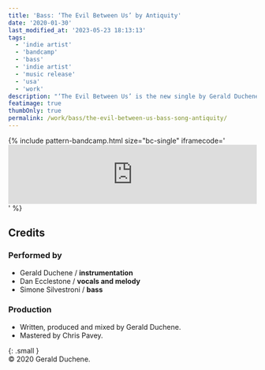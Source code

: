 ```yaml
---
title: 'Bass: ‘The Evil Between Us’ by Antiquity'
date: '2020-01-30'
last_modified_at: '2023-05-23 18:13:13'
tags:
  - 'indie artist'
  - 'bandcamp'
  - 'bass'
  - 'indie artist'
  - 'music release'
  - 'usa'
  - 'work'
description: "‘The Evil Between Us’ is the new single by Gerald Duchene. Vocals by Dan Ecclestone, bass by Minutes to Midnight."
featimage: true
thumbOnly: true
permalink: /work/bass/the-evil-between-us-bass-song-antiquity/
---
```

{% include pattern-bandcamp.html size="bc-single" iframecode='<iframe style="border: 0; width: 100%; height: 120px;" src="https://bandcamp.com/EmbeddedPlayer/track=497731326/size=large/bgcol=ffffff/linkcol=333333/tracklist=false/artwork=small/transparent=true/"><a href="https://sessions.antiquity-music.com/track/the-evil-between-us">The Evil Between Us by Antiquity</a></iframe>' %}

## Credits

### Performed by

- Gerald Duchene / **instrumentation**
- Dan Ecclestone / **vocals and melody**
- Simone Silvestroni / **bass**

### Production

- Written, produced and mixed by Gerald Duchene.
- Mastered by Chris Pavey.

{: .small }
<br>&copy; 2020 Gerald Duchene.